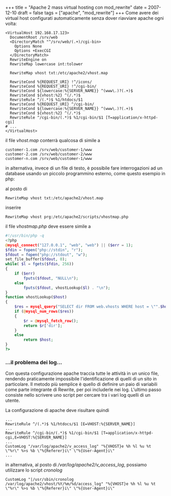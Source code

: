 +++
title = "Apache 2 mass virtual hosting con mod_rewrite"
date = 2007-12-10
draft = false
tags = ["apache", "mod_rewrite"]
+++
Come avere dei virtual host configurati automaticamente senza dover riavviare apache ogni volta:
```
<VirtualHost 192.168.17.123>
  DocumentRoot /srv/web
  <DirectoryMatch "^/srv/web/(.+)/cgi-bin>
    Options None
    Options +ExecCGI
  </DirectoryMatch>    
  RewriteEngine on
  RewriteMap lowercase int:tolower
    
  RewriteMap vhost txt:/etc/apache2/vhost.map
    
  RewriteCond %{REQUEST_URI} !^/icons/
  RewriteCond %{REQUEST_URI} !^/cgi-bin/
  RewriteCond ${lowercase:%{SERVER_NAME}} ^(www\.)?(.+)$
  RewriteCond ${vhost:%2} ^(/.*)$
  RewriteRule ^/(.*)$ %1/htdocs/$1
  RewriteCond %{REQUEST_URI} ^/cgi-bin/
  RewriteCond ${lowercase:%{SERVER_NAME}} ^(www\.)?(.+)$
  RewriteCond ${vhost:%2} ^(/.*)$
  RewriteRule ^/cgi-bin/(.*)$ %1/cgi-bin/$1 [T=application/x-httpd-cgi]
# ...
</VirtualHost>
```
il file *vhost.map* conterrà qualcosa di simile a
```
customer-1.com /srv/web/customer-1/www
customer-2.com /srv/web/customer-2/www
customer-n.com /srv/web/customer-1/www
```
in alternativa, invece di un file di testo, è possibile fare interrogazioni ad un database usando un piccolo programmino esterno, come questo esempio in php:

al posto di
```
RewriteMap vhost txt:/etc/apache2/vhost.map
```
inserire
```
RewriteMap vhost prg:/etc/apache2/scripts/vhostmap.php
```
il file *vhostmap.php* deve essere simile a
```php
#!/usr/bin/php -q
<?php
@mysql_connect("127.0.0.1", "web", "web") || ($err = 1);
$fdin = fopen("php://stdin", "r");
$fdout = fopen("php://stdout", "w");
set_file_buffer($fdout, 0);
while( $l = fgets($fdin, 256))
{
    if ($err)
        fputs($fdout, "NULL\n");
    else
        fputs($fdout, vhostLookup($l) . "\n");
}
function vhostLookup($host)
{
    $res = mysql_query("SELECT dir FROM web.vhosts WHERE host = \"".$host."\";");
    if (@mysql_num_rows($res))
    {
        $r = @mysql_fetch_row();
        return $r['dir'];
    }
    else
        return $host;
}
?>
```

### ...il problema dei log...

Con questa configurazione apache traccia tutte le attività in un unico file, rendendo praticamente impossibile l'identificazione di quelli di un sito in particolare.
Il metodo più semplice è quello di definire un paio di variabili come parte integrante di Rewrite, per poi includerle nei log.
L'ultimo passo consiste nello scrivere uno script per cercare tra i vari log quelli di un utente.

La configurazione di apache deve risultare quindi
```
...
RewriteRule ^/(.*)$ %1/htdocs/$1 [E=VHOST:%{SERVER_NAME}]
...
RewriteRule ^/cgi-bin/(.*)$ %1/cgi-bin/$1 [T=application/x-httpd-cgi,E=VHOST:%{SERVER_NAME}]
...
CustomLog "/var/log/apache2/v_access_log" "%{VHOST}e %h %l %u %t \"%r\" %>s %b \"%{Referer}i\" \"%{User-Agent}i\"
...
```
in alternativa, al posto di */var/log/apache2/v_access_log*, possiamo utilizzare lo script *cronolog*
```
CustomLog "|/usr/sbin/cronolog /var/log/apache2/vhost/%Y/%m/%d/access_log" "%{VHOST}e %h %l %u %t \"%r\" %>s %b \"%{Referer}i\" \"%{User-Agent}i\"
```